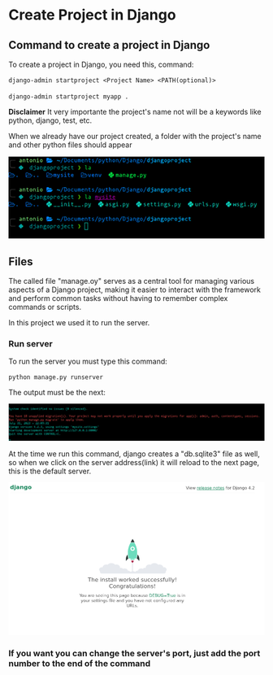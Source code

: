 # Create Project in Django

## Command to create a project in Django

To create a project in Django, you need this, command:

    django-admin startproject <Project Name> <PATH(optional)>

    django-admin startproject myapp .

**Disclaimer**
It very importante the project's name not will be a keywords like python, django, test, etc.

When we already have our project created, a folder with the project's name and other python files should appear

![files](./img/2023-07-31_15-10.png)

## Files

The called file "manage.oy" serves as a central tool for managing various aspects of a Django project, making
it easier to interact with the framework and perform common tasks without having to remember complex commands or scripts.

In this project we used it to run the server.

### Run server

To run the server you must type this command:

    python manage.py runserver

The output must be the next:

![output_Manage](./img/outputManage.png)

At the time we run this command, django creates a "db.sqlite3" file as well, so when we click on the server address(link)
it will reload to the next page, this is the default server.

![server_Default](./img/serverDefault.png)

### If you want you can change the server's port, just add the port number to the end of the command
